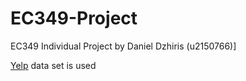# EC349-Project
EC349 Individual Project by Daniel Dzhiris (u2150766)]

[Yelp](https://www.yelp.com/dataset) data set is used
